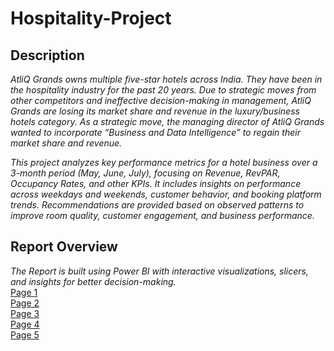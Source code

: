 # **Hospitality-Project**

## __Description__
_AtliQ Grands owns multiple five-star hotels across India. They have been in the hospitality industry for the past 20 years. Due to strategic moves from other competitors and ineffective decision-making in_ _management, AtliQ Grands are losing its market share and revenue in the luxury/business hotels category. As a strategic move, the managing director of AtliQ Grands wanted to incorporate “Business and Data_ _Intelligence” to regain their market share and revenue._ <br>

_This project analyzes key performance metrics for a hotel business over a 3-month period (May, June, July), focusing on Revenue, RevPAR, Occupancy Rates, and other KPIs. It includes insights on performance across_ _weekdays and weekends, customer behavior, and booking platform trends. Recommendations are provided based on observed patterns to improve room quality, customer engagement, and business performance._


## __Report Overview__
*The Report is built using Power BI with interactive visualizations, slicers, and insights for better decision-making.*<br>
[Page 1](https://github.com/Sooraj1411/Hospitality-Project/blob/main/Page%201.png) <br>
[Page 2](https://github.com/Sooraj1411/Hospitality-Project/blob/main/Page%202.png) <br>
[Page 3](https://github.com/Sooraj1411/Hospitality-Project/blob/main/Page%203.png) <br>
[Page 4](https://github.com/Sooraj1411/Hospitality-Project/blob/main/Page%204.png) <br>
[Page 5](https://github.com/Sooraj1411/Hospitality-Project/blob/main/Page%205.png) <br>
